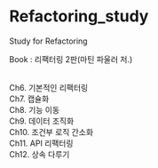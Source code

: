 # Refactoring_study
Study for Refactoring

Book : 리팩터링 2판(마틴 파울러 저.)

<List><br>
  Ch6. 기본적인 리팩터링<br>
  Ch7. 캡슐화<br>
  Ch8. 기능 이동<br>
  Ch9. 데이터 조직화<br>
  Ch10. 조건부 로직 간소화<br>
  Ch11. API 리팩터링<br>
  Ch12. 상속 다루기<br>
